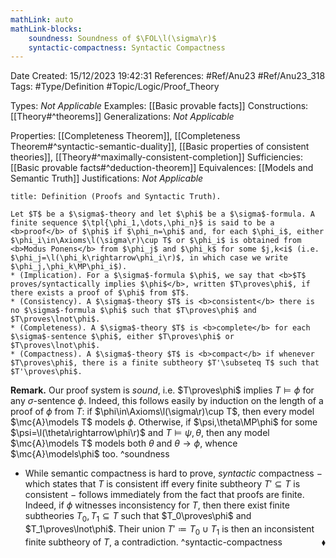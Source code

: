 ```yaml
---
mathLink: auto
mathLink-blocks:
    soundness: Soundness of $\FOL\l(\sigma\r)$
    syntactic-compactness: Syntactic Compactness
---
```


<div class="topSpace"></div>

Date Created: 15/12/2023 19:42:31
References: #Ref/Anu23 #Ref/Anu23_318
Tags: #Type/Definition #Topic/Logic/Proof_Theory

Types: <i>Not Applicable</i>
Examples: [[Basic provable facts]]
Constructions: [[Theory#^theorems]]
Generalizations: <i>Not Applicable</i>

Properties: [[Completeness Theorem]], [[Completeness Theorem#^syntactic-semantic-duality]], [[Basic properties of consistent theories]], [[Theory#^maximally-consistent-completion]]
Sufficiencies: [[Basic provable facts#^deduction-theorem]]
Equivalences: [[Models and Semantic Truth]]
Justifications: <i>Not Applicable</i>

``` ad-Definition
title: Definition (Proofs and Syntactic Truth).

Let $T$ be a $\sigma$-theory and let $\phi$ be a $\sigma$-formula. A finite sequence $\tpl{\phi_1,\dots,\phi_n}$ is said to be a <b>proof</b> of $\phi$ if $\phi_n=\phi$ and, for each $\phi_i$, either $\phi_i\in\Axioms\l(\sigma\r)\cup T$ or $\phi_i$ is obtained from <b>Modus Ponens</b> from $\phi_j$ and $\phi_k$ for some $j,k<i$ (i.e. $\phi_j=\l(\phi_k\rightarrow\phi_i\r)$, in which case we write $\phi_j,\phi_k\MP\phi_i$).
* (Implication). For a $\sigma$-formula $\phi$, we say that <b>$T$ proves/syntactically implies $\phi$</b>, written $T\proves\phi$, if there exists a proof of $\phi$ from $T$.
* (Consistency). A $\sigma$-theory $T$ is <b>consistent</b> there is no $\sigma$-formula $\phi$ such that $T\proves\phi$ and $T\proves\lnot\phi$.
* (Completeness). A $\sigma$-theory $T$ is <b>complete</b> for each $\sigma$-sentence $\phi$, either $T\proves\phi$ or $T\proves\lnot\phi$.
* (Compactness). A $\sigma$-theory $T$ is <b>compact</b> if whenever $T\proves\phi$, there is a finite subtheory $T'\subseteq T$ such that $T'\proves\phi$.

```

<b>Remark.</b> Our proof system is <i>sound</i>, i.e. $T\proves\phi$ implies $T\models\phi$ for any $\sigma$-sentence $\phi$. Indeed, this follows easily by induction on the length of a proof of $\phi$ from $T$: if $\phi\in\Axioms\l(\sigma\r)\cup T$, then every model $\mc{A}\models T$ models $\phi$. Otherwise, if $\psi,\theta\MP\phi$ for some $\psi=\l(\theta\rightarrow\phi\r)$ and $T\models\psi,\theta$, then any model $\mc{A}\models T$ models both $\theta$ and $\theta\rightarrow\phi$, whence $\mc{A}\models\phi$ too. ^soundness
* While semantic compactness is hard to prove, <i>syntactic</i> compactness $-$ which states that $T$ is consistent iff every finite subtheory $T'\subseteq T$ is consistent $-$ follows immediately from the fact that proofs are finite. Indeed, if $\phi$ witnesses inconsistency for $T$, then there exist finite subtheories $T_0,T_1\subseteq T$ such that $T_0\proves\phi$ and $T_1\proves\lnot\phi$. Their union $T'\coloneqq T_0\cup T_1$ is then an inconsistent finite subtheory of $T$, a contradiction.<span style="float:right;">$\blacklozenge$</span> ^syntactic-compactness
